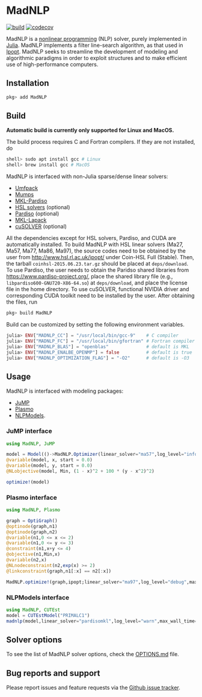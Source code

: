 MadNLP
========
[![build](https://github.com/sshin23/MadNLP.jl/workflows/build/badge.svg?branch=dev%2Fgithub_actions)](https://github.com/sshin23/MadNLP.jl/actions?query=workflow%3Abuild) [![codecov](https://codecov.io/gh/sshin23/MadNLP.jl/branch/master/graph/badge.svg)](https://codecov.io/gh/sshin23/MadNLP.jl)

MadNLP is a [nonlinear programming](https://en.wikipedia.org/wiki/Nonlinear_programming) (NLP) solver, purely implemented in [Julia](https://julialang.org/). MadNLP implements a filter line-search algorithm, as that used in [Ipopt](https://github.com/coin-or/Ipopt). MadNLP seeks to streamline the development of modeling and algorithmic paradigms in order to exploit structures and to make efficient use of high-performance computers. 

## Installation
```julia
pkg> add MadNLP
```

## Build
**Automatic build is currently only supported for Linux and MacOS.**

The build process requires C and Fortran compilers. If they are not installed, do
```julia
shell> sudo apt install gcc # Linux
shell> brew install gcc # MacOS
```

MadNLP is interfaced with non-Julia sparse/dense linear solvers:
- [Umfpack](https://people.engr.tamu.edu/davis/suitesparse.html)
- [Mumps](http://mumps.enseeiht.fr/) 
- [MKL-Pardiso](https://software.intel.com/content/www/us/en/develop/documentation/mkl-developer-reference-fortran/top/sparse-solver-routines/intel-mkl-pardiso-parallel-direct-sparse-solver-interface.html) 
- [HSL solvers](http://www.hsl.rl.ac.uk/ipopt/) (optional) 
- [Pardiso](https://www.pardiso-project.org/) (optional) 
- [MKL-Lapack](https://software.intel.com/content/www/us/en/develop/documentation/mkl-developer-reference-fortran/top/lapack-routines.html)
- [cuSOLVER](https://docs.nvidia.com/cuda/cusolver/index.html) (optional)

All the dependencies except for HSL solvers, Pardiso, and CUDA are automatically installed. To build MadNLP with HSL linear solvers (Ma27, Ma57, Ma77, Ma86, Ma97), the source codes need to be obtained by the user from <http://www.hsl.rl.ac.uk/ipopt/> under Coin-HSL Full (Stable). Then, the tarball `coinhsl-2015.06.23.tar.gz` should be placed at `deps/download`. To use Pardiso, the user needs to obtain the Paridso shared libraries from <https://www.pardiso-project.org/>, place the shared library file (e.g., `libpardiso600-GNU720-X86-64.so`) at `deps/download`, and place the license file in the home directory. To use cuSOLVER, functional NVIDIA driver and corresponding CUDA toolkit need to be installed by the user. After obtaining the files, run
```julia
pkg> build MadNLP
```
Build can be customized by setting the following environment variables.
```julia
julia> ENV["MADNLP_CC"] = "/usr/local/bin/gcc-9"    # C compiler
julia> ENV["MADNLP_FC"] = "/usr/local/bin/gfortran" # Fortran compiler
julia> ENV["MADNLP_BLAS"] = "openblas"              # default is MKL
julia> ENV["MADNLP_ENALBE_OPENMP"] = false          # default is true
julia> ENV["MADNLP_OPTIMIZATION_FLAG"] = "-O2"      # default is -O3
```

## Usage
MadNLP is interfaced with modeling packages: 
- [JuMP](https://github.com/jump-dev/JuMP.jl)
- [Plasmo](https://github.com/zavalab/Plasmo.jl)
- [NLPModels](https://github.com/JuliaSmoothOptimizers/NLPModels.jl).

### JuMP interface
```julia
using MadNLP, JuMP

model = Model(()->MadNLP.Optimizer(linear_solver="ma57",log_level="info",max_iter=100))
@variable(model, x, start = 0.0)
@variable(model, y, start = 0.0)
@NLobjective(model, Min, (1 - x)^2 + 100 * (y - x^2)^2)

optimize!(model)

```

### Plasmo interface
```julia
using MadNLP, Plasmo

graph = OptiGraph()
@optinode(graph,n1)
@optinode(graph,n2)
@variable(n1,0 <= x <= 2)
@variable(n1,0 <= y <= 3)
@constraint(n1,x+y <= 4)
@objective(n1,Min,x)
@variable(n2,x)
@NLnodeconstraint(n2,exp(x) >= 2)
@linkconstraint(graph,n1[:x] == n2[:x])

MadNLP.optimize!(graph,ipopt;linear_solver="ma97",log_level="debug",max_iter=100)

```

### NLPModels interface
```julia
using MadNLP, CUTEst
model = CUTEstModel("PRIMALC1")
madnlp(model,linear_solver="pardisomkl",log_level="warn",max_wall_time=3600)
```

## Solver options
To see the list of MadNLP solver options, check the [OPTIONS.md](https://github.com/sshin23/MadNLP/blob/master/OPTIONS.md) file.
## Bug reports and support
Please report issues and feature requests via the [Github issue tracker](https://github.com/sshin23/MadNLP/issues).
